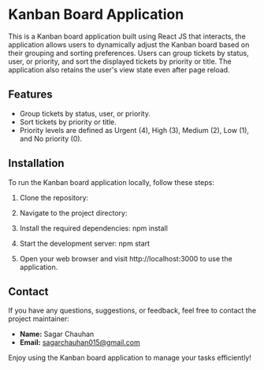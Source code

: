 # Kanban Board Application

This is a Kanban board application built using React JS that interacts, the application allows users to dynamically adjust the Kanban board based on their grouping and sorting preferences. Users can group tickets by status, user, or priority, and sort the displayed tickets by priority or title. The application also retains the user's view state even after page reload.

## Features

- Group tickets by status, user, or priority.
- Sort tickets by priority or title.
- Priority levels are defined as Urgent (4), High (3), Medium (2), Low (1), and No priority (0).

## Installation

To run the Kanban board application locally, follow these steps:

1. Clone the repository:
   
2. Navigate to the project directory:
  
3. Install the required dependencies:
    npm install
   
5. Start the development server:
    npm start
 
6. Open your web browser and visit http://localhost:3000 to use the application.








## Contact

If you have any questions, suggestions, or feedback, feel free to contact the project maintainer:

- **Name:** Sagar Chauhan
- **Email:** [sagarchauhan015@gmail.com](mailto:sagarchauhan015@gmail.com)


Enjoy using the Kanban board application to manage your tasks efficiently!
